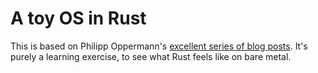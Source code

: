 # A toy OS in Rust

This is based on Philipp Oppermann's
[excellent series of blog posts][blog].  It's purely a learning exercise,
to see what Rust feels like on bare metal.

[blog]: http://blog.phil-opp.com/
